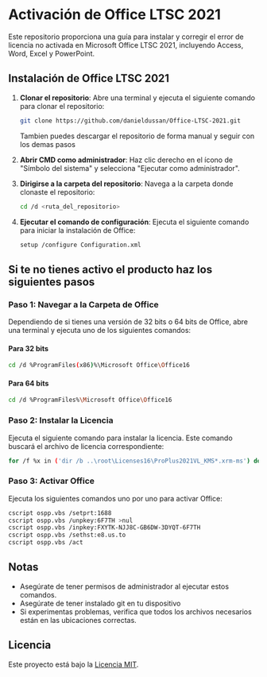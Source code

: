 # Activación de Office LTSC 2021

Este repositorio proporciona una guía para instalar y corregir el error de licencia no activada en Microsoft Office LTSC 2021, incluyendo Access, Word, Excel y PowerPoint.

## Instalación de Office LTSC 2021

1. **Clonar el repositorio**:
   Abre una terminal y ejecuta el siguiente comando para clonar el repositorio:
   ```bash
   git clone https://github.com/danieldussan/Office-LTSC-2021.git
   ```
   Tambien puedes descargar el repositorio de forma manual y seguir con los demas pasos

2. **Abrir CMD como administrador**:
   Haz clic derecho en el ícono de "Símbolo del sistema" y selecciona "Ejecutar como administrador".

3. **Dirigirse a la carpeta del repositorio**:
   Navega a la carpeta donde clonaste el repositorio:
   ```bash
   cd /d <ruta_del_repositorio>
   ```

4. **Ejecutar el comando de configuración**:
   Ejecuta el siguiente comando para iniciar la instalación de Office:
   ```bash
   setup /configure Configuration.xml
   ```

## Si te no tienes activo el producto haz los siguientes pasos

### Paso 1: Navegar a la Carpeta de Office

Dependiendo de si tienes una versión de 32 bits o 64 bits de Office, abre una terminal y ejecuta uno de los siguientes comandos:

#### Para 32 bits
```bash
cd /d %ProgramFiles(x86)%\Microsoft Office\Office16
```

#### Para 64 bits
```bash
cd /d %ProgramFiles%\Microsoft Office\Office16
```

### Paso 2: Instalar la Licencia

Ejecuta el siguiente comando para instalar la licencia. Este comando buscará el archivo de licencia correspondiente:

```bash
for /f %x in ('dir /b ..\root\Licenses16\ProPlus2021VL_KMS*.xrm-ms') do cscript ospp.vbs /inslic:"..\root\Licenses16\%x"
```

### Paso 3: Activar Office

Ejecuta los siguientes comandos uno por uno para activar Office:

```bash
cscript ospp.vbs /setprt:1688
cscript ospp.vbs /unpkey:6F7TH >nul
cscript ospp.vbs /inpkey:FXYTK-NJJ8C-GB6DW-3DYQT-6F7TH
cscript ospp.vbs /sethst:e8.us.to
cscript ospp.vbs /act
```

## Notas

- Asegúrate de tener permisos de administrador al ejecutar estos comandos.
- Asegúrate de tener instalado git en tu dispositivo
- Si experimentas problemas, verifica que todos los archivos necesarios están en las ubicaciones correctas.


## Licencia

Este proyecto está bajo la [Licencia MIT](LICENSE).

